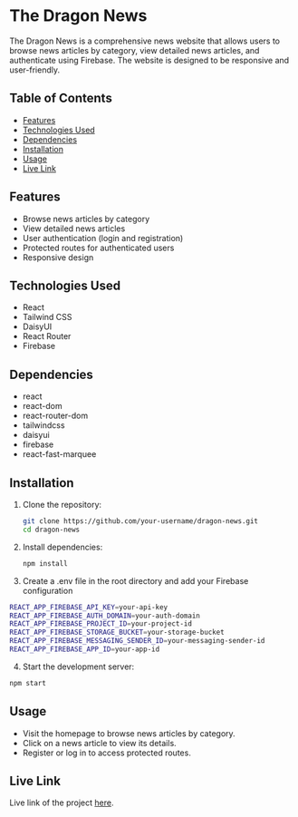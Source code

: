 # The Dragon News

The Dragon News is a comprehensive news website that allows users to browse news articles by category, view detailed news articles, and authenticate using Firebase. The website is designed to be responsive and user-friendly.

## Table of Contents

-   [Features](#features)
-   [Technologies Used](#technologies-used)
-   [Dependencies](#dependencies)
-   [Installation](#installation)
-   [Usage](#usage)
-   [Live Link](#live-link)

## Features

-   Browse news articles by category
-   View detailed news articles
-   User authentication (login and registration)
-   Protected routes for authenticated users
-   Responsive design

## Technologies Used

-   React
-   Tailwind CSS
-   DaisyUI
-   React Router
-   Firebase

## Dependencies

-   react
-   react-dom
-   react-router-dom
-   tailwindcss
-   daisyui
-   firebase
-   react-fast-marquee

## Installation

1. Clone the repository:

    ```sh
    git clone https://github.com/your-username/dragon-news.git
    cd dragon-news
    ```

2. Install dependencies:

    ```sh
    npm install
    ```

3. Create a .env file in the root directory and add your Firebase configuration

```sh
REACT_APP_FIREBASE_API_KEY=your-api-key
REACT_APP_FIREBASE_AUTH_DOMAIN=your-auth-domain
REACT_APP_FIREBASE_PROJECT_ID=your-project-id
REACT_APP_FIREBASE_STORAGE_BUCKET=your-storage-bucket
REACT_APP_FIREBASE_MESSAGING_SENDER_ID=your-messaging-sender-id
REACT_APP_FIREBASE_APP_ID=your-app-id
```

4. Start the development server:

```sh
npm start
```

## Usage

-   Visit the homepage to browse news articles by category.
-   Click on a news article to view its details.
-   Register or log in to access protected routes.

## Live Link

Live link of the project [here](https://the-dragon-news-71c8c.web.app/).

